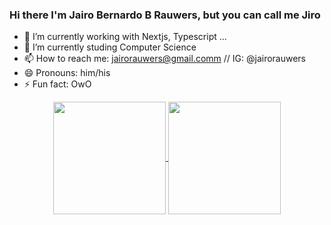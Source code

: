 ### Hi there I'm Jairo Bernardo B Rauwers, but you can call me Jiro

- 🔭 I’m currently working with Nextjs, Typescript ...
- 🌱 I’m currently studing Computer Science
- 📫 How to reach me: jairorauwers@gmail.comm // IG: @jairorauwers
- 😄 Pronouns: him/his
- ⚡ Fun fact: OwO

<div align="center">
  <a href="https://github.com/jirorauwers/">
    <img align="center" height="180em" src="https://github-readme-stats.vercel.app/api?username=JiroRauwers&show_icons=true&bg_color=30,e96443,904e95&title_color=fff&text_color=fff&include_all_commits=true&count_private=true"/>
  </a>
  <a href="https://github.com/jirorauwers/">
    <img align="center" height="180em" src="https://github-readme-stats.vercel.app/api/top-langs/?username=JiroRauwers&layout=compact&langs_count=7&bg_color=30,904e95,e96443&title_color=fff&text_color=fff"/>
  </a> 
</div>
 
 ##
